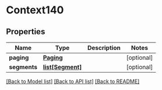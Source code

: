 # Context140

## Properties
Name | Type | Description | Notes
------------ | ------------- | ------------- | -------------
**paging** | [**Paging**](Paging.md) |  | [optional] 
**segments** | [**list[Segment]**](Segment.md) |  | [optional] 

[[Back to Model list]](../README.md#documentation-for-models) [[Back to API list]](../README.md#documentation-for-api-endpoints) [[Back to README]](../README.md)


